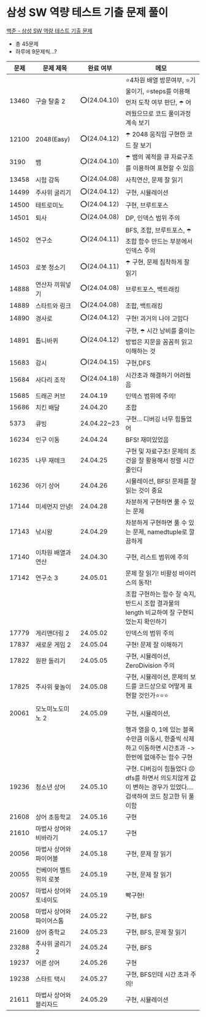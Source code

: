 # 삼성 SW 역량 테스트 기출 문제 풀이
[백준 - 삼성 SW 역량 테스트 기출 문제](https://www.acmicpc.net/workbook/view/1152)

- 총 45문제
- 하루에 9문제씩...?

|문제|문제 제목|완료 여부|메모|
|---|-----|---|----------|
|13460|구슬 탈출 2|⭕️(24.04.10)|⭐️4차원 배열 방문여부, ⭐️기울이기, ⭐️steps를 이용해 먼저 도착 여부 판단, ☂️ 어려웠으므로 코드 풀이과정 계속 보기|
|12100|2048(Easy)|⭕️(24.04.12)|☂️ 2048 움직임 구현한 코드 잘 보기|
|3190|뱀|⭕️(24.04.10)|☂️ 뱀의 궤적을 큐 자료구조를 이용하여 표현할 수 있음|
|13458|시험 감독|⭕️(24.04.08)|사칙연산, 문제 잘 읽기|
|14499|주사위 굴리기|⭕️(24.04.12)|구현, 시뮬레이션|
|14500|테트로미노|⭕️(24.04.12)|구현, 브루트포스|
|14501|퇴사|⭕️(24.04.08)|DP, 인덱스 범위 주의|
|14502|연구소|⭕️(24.04.11)|BFS, 조합, 브루트포스, ☂️ 조합 함수 만드는 부분에서 인덱스 주의|
|14503|로봇 청소기|⭕️(24.04.11)|☂️ 구현, 문제 침착하게 잘 읽기|
|14888|연산자 끼워넣기|⭕️(24.04.08)|브루트포스, 백트래킹|
|14889|스타트와 링크|⭕️(24.04.08)|조합, 백트래킹|
|14890|경사로|⭕️(24.04.12)|구현! 과거의 나야 고맙다|
|14891|톱니바퀴|⭕️(24.04.12)|구현, ☂️ 시간 낭비를 줄이는 방법은 지문을 꼼꼼히 읽고 이해하는 것|
|15683|감시|⭕️(24.04.15)|구현,DFS|
|15684|사다리 조작|⭕️(24.04.18)|시간초과 해결하기 어려웠음|
|15685|드래곤 커브|24.04.19|인덱스 범위에 주의!|
|15686|치킨 배달|24.04.20|조합|
|5373|큐빙|24.04.22~23|구현... 디버깅 너무 힘들었어|
|16234|인구 이동|24.04.24|BFS! 재미있었음|
|16235|나무 재테크|24.04.25|구현 및 자료구조! 문제의 조건을 잘 활용해서 정렬 시간 줄인다|
|16236|아기 상어|24.04.26|시뮬레이션, BFS! 문제를 잘 읽는 것이 중요|
|17144|미세먼지 안녕!|24.04.28|차분하게 구현하면 풀 수 있는 문제|
|17143|낚시왕|24.04.29|차분하게 구현하면 풀 수 있는 문제, namedtuple로 깔끔하게|
|17140|이차원 배열과 연산|24.04.30|구현, 리스트 범위에 주의|
|17142|연구소 3|24.05.01|문제 잘 읽기! 비활성 바이러스의 동작!|
| | | |조합 구현하는 함수 잘 숙지, 반드시 조합 결과물의 length 비교하여 잘 구현되었는지 확인하기|
|17779|게리맨더링 2|24.05.02|인덱스의 범위 주의|
|17837|새로운 게임 2|24.05.04|구현! 문제 잘 이해하기|
|17822|원판 돌리기|24.05.05|구현, 시뮬레이션, ZeroDivision 주의|
|17825|주사위 윷놀이|24.05.08|구현, 시뮬레이션, 문제의 보드를 코드상으로 어떻게 표현할 것인가⭐️⭐️⭐️|
|20061|모노미노도미노 2|24.05.09|구현, 시뮬레이션, |
| | | |행과 열을 0, 1에 있는 블록 수만큼 이동시, 한줄씩 삭제하고 이동하면 시간초과 -> 한번에 없애주는 함수 구현|
|19236|청소년 상어|24.05.10|구현. 디버깅이 힘들었다 😣 dfs를 하면서 의도치않게 값이 변하는 경우가 있었다.... 검색하여 코드 참고한 뒤 풀이함|
|21608|상어 초등학교|24.05.16|구현|
|21610|마법사 상어와 비바라기|24.05.17|구현|
|20056|마법사 상어와 파이어볼|24.05.18|구현, 문제 잘 읽기|
|20055|컨베이어 벨트 위의 로봇|24.05.19|구현, 문제 잘 읽기|
|20057|마법사 상어와 토네이도|24.05.19|빡구현!|
|20058|마법사 상어와 파이어스톰|24.05.22|구현, BFS|
|21609|상어 중학교|24.05.23|구현, BFS, 문제 잘 읽기|
|23288|주사위 굴리기 2|24.05.24|구현, BFS|
|19237|어른 상어|24.05.26|구현|
|19238|스타트 택시|24.05.27|구현, BFS인데 시간 초과 주의!|
|21611|마법사 상어와 블리자드|24.05.29|구현, 시뮬레이션|